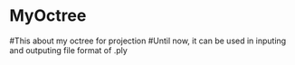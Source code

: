 # MyOctree
#This about my octree for projection
#Until now, it can be used in inputing and outputing file format of .ply 
